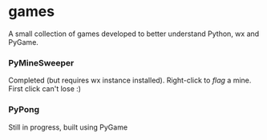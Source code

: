 # games

A small collection of games developed to better understand Python, wx and PyGame.

### PyMineSweeper
Completed (but requires wx instance installed). Right-click to *flag* a mine. First click can't lose :)


### PyPong
Still in progress, built using PyGame